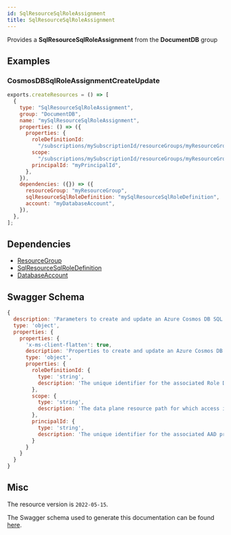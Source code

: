 ```yaml
---
id: SqlResourceSqlRoleAssignment
title: SqlResourceSqlRoleAssignment
---
```

Provides a **SqlResourceSqlRoleAssignment** from the **DocumentDB** group
## Examples
### CosmosDBSqlRoleAssignmentCreateUpdate
```js
exports.createResources = () => [
  {
    type: "SqlResourceSqlRoleAssignment",
    group: "DocumentDB",
    name: "mySqlResourceSqlRoleAssignment",
    properties: () => ({
      properties: {
        roleDefinitionId:
          "/subscriptions/mySubscriptionId/resourceGroups/myResourceGroupName/providers/Microsoft.DocumentDB/databaseAccounts/myAccountName/sqlRoleDefinitions/myRoleDefinitionId",
        scope:
          "/subscriptions/mySubscriptionId/resourceGroups/myResourceGroupName/providers/Microsoft.DocumentDB/databaseAccounts/myAccountName/dbs/purchases/colls/redmond-purchases",
        principalId: "myPrincipalId",
      },
    }),
    dependencies: ({}) => ({
      resourceGroup: "myResourceGroup",
      sqlResourceSqlRoleDefinition: "mySqlResourceSqlRoleDefinition",
      account: "myDatabaseAccount",
    }),
  },
];

```
## Dependencies
- [ResourceGroup](../Resources/ResourceGroup.md)
- [SqlResourceSqlRoleDefinition](../DocumentDB/SqlResourceSqlRoleDefinition.md)
- [DatabaseAccount](../DocumentDB/DatabaseAccount.md)
## Swagger Schema
```js
{
  description: 'Parameters to create and update an Azure Cosmos DB SQL Role Assignment.',
  type: 'object',
  properties: {
    properties: {
      'x-ms-client-flatten': true,
      description: 'Properties to create and update an Azure Cosmos DB SQL Role Assignment.',
      type: 'object',
      properties: {
        roleDefinitionId: {
          type: 'string',
          description: 'The unique identifier for the associated Role Definition.'
        },
        scope: {
          type: 'string',
          description: 'The data plane resource path for which access is being granted through this Role Assignment.'
        },
        principalId: {
          type: 'string',
          description: 'The unique identifier for the associated AAD principal in the AAD graph to which access is being granted through this Role Assignment. Tenant ID for the principal is inferred using the tenant associated with the subscription.'
        }
      }
    }
  }
}
```
## Misc
The resource version is `2022-05-15`.

The Swagger schema used to generate this documentation can be found [here](https://github.com/Azure/azure-rest-api-specs/tree/main/specification/cosmos-db/resource-manager/Microsoft.DocumentDB/stable/2022-05-15/rbac.json).
